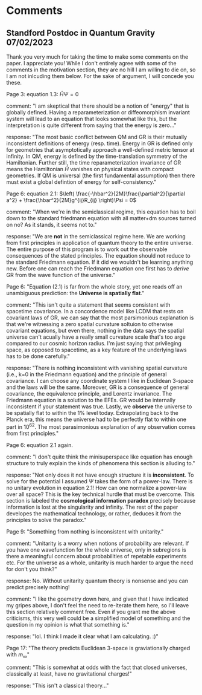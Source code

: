 # Comments

## Standford Postdoc in Quantum Gravity 07/02/2023

Thank you very much for taking the time to make some comments on the paper. I appreciate you! While I don't entirely agree with some of the comments in the motivation section, they are no hill I am willing to die on, so I am not inlcuding them below. For the sake of argument, I will concede you these. 

Page 3: equation 1.3: $\hat{H} \Psi = 0$

comment: "I am skeptical that there should be a notion of "energy" that is globally defined. Having a reparameterization or diffeomorphism invariant system will lead to an equation that looks somewhat like this, but the interpretation is quite different from saying that the energy is zero..."

response: "The most basic conflict between QM and GR is their mutually inconsistent definitions of energy (resp. time). Energy in GR is defined only for geometries that asymptotically approach a well-defined metric tensor at infinity. In QM, energy is defined by the time-translation symmetry of the Hamiltonian. Further still, the time reparameterization invariance of GR means the Hamiltonian $\hat{H}$ vanishes on physical states with compact geometries. If QM is universal (the first fundamental assumption) then there must exist a global defintion of energy for self-consistency."

Page 6: equation 2.1: $\left( \frac{-\hbar^2}{2M}\frac{\partial^2}{\partial a^2} + \frac{\hbar^2}{2M}g^{ij}R_{ij} \right)\Psi = 0$

comment: "When we're in the semiclassical regime, this equation has to boil down to the standard friedmann equation with all matter+dm sources turned on no? As it stands, it seems not to."

response: "We are **not** in the semiclassical regime here. We are working from first principles in application of quantum theory to the entire universe. The entire purpose of this program is to work out the observable consequences of the stated principles. The equation should not reduce to the standard Friedmann equation. If it did we wouldn't be learning anything new. Before one can reach the Friedmann equation one first has to *derive* GR from the wave function of the universe."


Page 6: "Equation (2.1) is far from the whole story, yet one reads off an unambiguous prediction:
the **Universe is spatially flat**."

comment: "This isn't quite a statement that seems consistent with spacetime covariance. In a concordence model like LCDM that rests on covariant laws of GR, we can say that the most parsimonious explanation is that we're witnessing a zero spatial curvature soltuion to otherwise covariant equations, but even there, nothing in the data says the spatial universe can't acually have a really small curvature scale that's too arge compared to our cosmic horizon radius. I'm just saying that privileging space, as opposed to spacetime, as a key feature of the underlying laws has to be done carefully."

response: "There is nothing inconsistent with vanishing spatial curvature (i.e., k=0 in the Friedmann equation) and the principle of general covariance. I can choose any coordinate system I like in Euclidean 3-space and the laws will be the same. Moreover, GR is a consequence of general covariance, the equivalence principle, and Lorentz invariance. The Friedmann equation is a solution to the EFEs. GR would be internally inconsistent if your statement was true. Lastly, we **observe** the universe to be spatially flat to within the 1% level today. Extrapolating back to the Planck era, this means the universe had to be perfectly flat to within one part in $10^{62}$. The most parasimonious explanation of any observation comes from first principles."

Page 6: equation 2.1 again.

comment: "I don't quite think the minisuperspace like equation has enough structure to truly explain the kinds of phenomena this section is alluding to."

response: "Not only does it not have enough structure it is **inconsistent**. To solve for the potential I assumed $\Psi$ takes the form of a power-law. There is no unitary evolution in equation 2.1! How can one normalize a power-law over all space? This is the key technical hurdle that must be overcome. This section is labeled the **cosmological information paradox** precisely because information is lost at the singularity and infinity. The rest of the paper developes the mathematical technology, or rather, deduces it from the principles to solve the paradox."

Page 9: "Something from nothing is inconsistent with unitarity."

comment: "Unitarity is a worry when notions of probability are relevant. If you have one wavefunction for the whole universe, only in subregions is there a meaningful concern about probabilities of repetable experiments etc. For the universe as a whole, unitarity is much harder to argue the need for don't you think?"

response: No. Without unitarity quantum theory is nonsense and you can predict precisely nothing!

comment: "I like the goemetry down here, and given that I have indicated my gripes above, I don't feel the need to re-iterate them here, so I'll leave this section relatively comment free. Even if you grant me the above criticisms, this very well could be a simplified model of something and the question in my opinion is what that something is."

response: "lol. I think I made it clear what I am calculating. :)"

Page 17: "The theory predicts Euclidean 3-space is graviationally charged with $m_{\infty}$"

comment: "This is somewhat at odds with the fact that closed universes, classically at least, have no gravitational charges!"

response: "This isn't a classical theory..."


